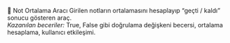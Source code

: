  🧮 Not Ortalama Aracı
Girilen notların ortalamasını hesaplayıp “geçti / kaldı” sonucu gösteren araç.  
*Kazanılan beceriler:* True, False gibi doğrulama değişkeni becersi, ortalama hesaplama, kullanıcı etkileşimi.
